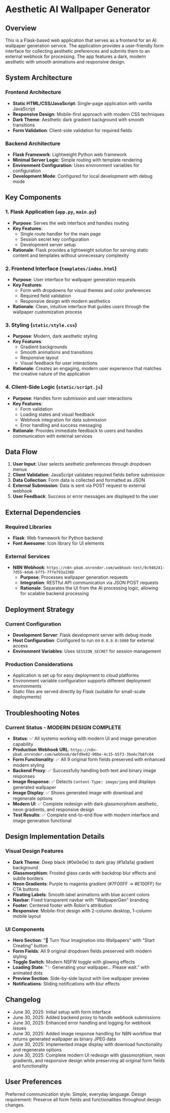# Aesthetic AI Wallpaper Generator

## Overview

This is a Flask-based web application that serves as a frontend for an AI wallpaper generation service. The application provides a user-friendly form interface for collecting aesthetic preferences and submits them to an external webhook for processing. The app features a dark, modern aesthetic with smooth animations and responsive design.

## System Architecture

### Frontend Architecture
- **Static HTML/CSS/JavaScript**: Single-page application with vanilla JavaScript
- **Responsive Design**: Mobile-first approach with modern CSS techniques
- **Dark Theme**: Aesthetic dark gradient background with smooth transitions
- **Form Validation**: Client-side validation for required fields

### Backend Architecture
- **Flask Framework**: Lightweight Python web framework
- **Minimal Server Logic**: Simple routing with template rendering
- **Environment Configuration**: Uses environment variables for configuration
- **Development Mode**: Configured for local development with debug mode

## Key Components

### 1. Flask Application (`app.py`, `main.py`)
- **Purpose**: Serves the web interface and handles routing
- **Key Features**:
  - Single route handler for the main page
  - Session secret key configuration
  - Development server setup
- **Rationale**: Flask provides a lightweight solution for serving static content and templates without unnecessary complexity

### 2. Frontend Interface (`templates/index.html`)
- **Purpose**: User interface for wallpaper generation requests
- **Key Features**:
  - Form with dropdowns for visual themes and color preferences
  - Required field validation
  - Responsive design with modern aesthetics
- **Rationale**: Clean, intuitive interface that guides users through the wallpaper customization process

### 3. Styling (`static/style.css`)
- **Purpose**: Modern, dark aesthetic styling
- **Key Features**:
  - Gradient backgrounds
  - Smooth animations and transitions
  - Responsive layout
  - Visual feedback for user interactions
- **Rationale**: Creates an engaging, modern user experience that matches the creative nature of the application

### 4. Client-Side Logic (`static/script.js`)
- **Purpose**: Handles form submission and user interactions
- **Key Features**:
  - Form validation
  - Loading states and visual feedback
  - Webhook integration for data submission
  - Error handling and success messaging
- **Rationale**: Provides immediate feedback to users and handles communication with external services

## Data Flow

1. **User Input**: User selects aesthetic preferences through dropdown menus
2. **Client Validation**: JavaScript validates required fields before submission
3. **Data Collection**: Form data is collected and formatted as JSON
4. **External Submission**: Data is sent via POST request to external webhook
5. **User Feedback**: Success or error messages are displayed to the user

## External Dependencies

### Required Libraries
- **Flask**: Web framework for Python backend
- **Font Awesome**: Icon library for UI elements

### External Services
- **N8N Webhook**: `https://n8n-pba6.onrender.com/webhook-test/0c946241-7d55-4da6-b7f5-7ffe793a238b`
  - **Purpose**: Processes wallpaper generation requests
  - **Integration**: RESTful API communication via JSON POST requests
  - **Rationale**: Separates the UI from the AI processing logic, allowing for scalable backend processing

## Deployment Strategy

### Current Configuration
- **Development Server**: Flask development server with debug mode
- **Host Configuration**: Configured to run on `0.0.0.0:5000` for external access
- **Environment Variables**: Uses `SESSION_SECRET` for session management

### Production Considerations
- Application is set up for easy deployment to cloud platforms
- Environment variable configuration supports different deployment environments
- Static files are served directly by Flask (suitable for small-scale deployments)

## Troubleshooting Notes

### Current Status - MODERN DESIGN COMPLETE
- **Status**: ✅ All systems working with modern UI and image generation capability
- **Production Webhook URL**: `https://n8n-pba6.onrender.com/webhook/defd9e82-00be-4c15-b5f3-3be6c7b8fc04`
- **Form Functionality**: ✅ All 9 original form fields preserved with enhanced modern styling
- **Backend Proxy**: ✅ Successfully handling both text and binary image responses
- **Image Response**: ✅ Detects `Content-Type: image/jpeg` and displays generated wallpaper
- **Image Display**: ✅ Shows generated image with download and regenerate options
- **Modern UI**: ✅ Complete redesign with dark glassmorphism aesthetic, neon gradients, and responsive design
- **Test Results**: ✅ Complete end-to-end flow with modern interface and image generation functional

## Design Implementation Details

### Visual Design Features
- **Dark Theme**: Deep black (#0e0e0e) to dark gray (#1a1a1a) gradient background
- **Glassmorphism**: Frosted glass cards with backdrop blur effects and subtle borders
- **Neon Gradients**: Purple to magenta gradient (#7F00FF → #E100FF) for CTA buttons
- **Floating Labels**: Smooth label animations with blue accent colors
- **Navbar**: Fixed transparent navbar with "WallpaperGen" branding
- **Footer**: Centered footer with Robin's attribution
- **Responsive**: Mobile-first design with 2-column desktop, 1-column mobile layout

### UI Components
- **Hero Section**: "🎨 Turn Your Imagination into Wallpapers" with "Start Creating" button
- **Form Fields**: All 9 original dropdown fields preserved with modern styling
- **Toggle Switch**: Modern NSFW toggle with glowing effects
- **Loading State**: "✨ Generating your wallpaper... Please wait." with animated dots
- **Preview Section**: Side-by-side layout with live wallpaper preview
- **Notifications**: Sliding notifications with blur effects

## Changelog

- June 30, 2025: Initial setup with form interface
- June 30, 2025: Added backend proxy to handle webhook submissions
- June 30, 2025: Enhanced error handling and logging for webhook issues
- June 30, 2025: Added image response handling for N8N workflow that returns generated wallpaper as binary JPEG data
- June 30, 2025: Implemented image display with download functionality and regenerate options
- June 30, 2025: Complete modern UI redesign with glassmorphism, neon gradients, and responsive design while preserving all original form fields and functionality

## User Preferences

Preferred communication style: Simple, everyday language.
Design requirement: Preserve all form fields and functionalities throughout design changes.